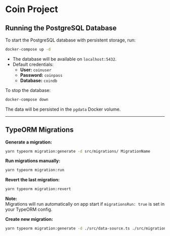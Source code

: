 # Coin Project

## Running the PostgreSQL Database

To start the PostgreSQL database with persistent storage, run:

```sh
docker-compose up -d
```

- The database will be available on `localhost:5432`.
- Default credentials:
  - **User:** `coinuser`
  - **Password:** `coinpass`
  - **Database:** `coindb`

To stop the database:

```sh
docker-compose down
```

The data will be persisted in the `pgdata` Docker volume.

---

## TypeORM Migrations

**Generate a migration:**
```sh
yarn typeorm migration:generate -d src/migrations/ MigrationName
```

**Run migrations manually:**
```sh
yarn typeorm migration:run
```

**Revert the last migration:**
```sh
yarn typeorm migration:revert
```

**Note:**  
Migrations will run automatically on app start if `migrationsRun: true` is set in your TypeORM config.

**Create new migration:**
```sh
yarn typeorm migration:generate -d ./src/data-source.ts ./src/migrations/CreateCoinTable
```